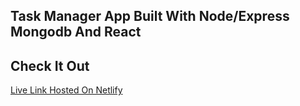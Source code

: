 ## Task Manager App Built With Node/Express Mongodb And React

## Check It Out
  [Live Link Hosted On Netlify](https://ifastaskmanager.netlify.app/)
